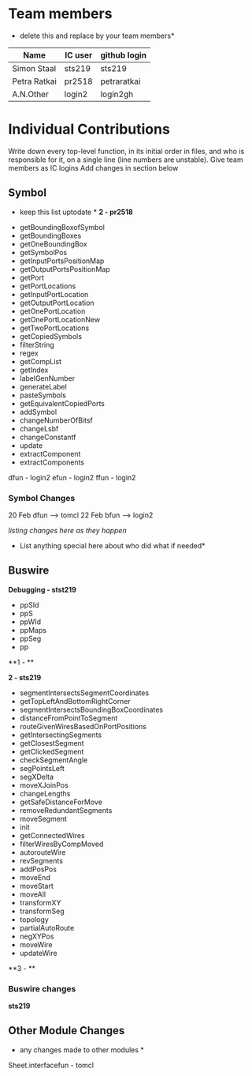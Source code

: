 # Team members

* delete this and replace by your team members*

| Name | IC user | github login
|------|----------|-------------
| Simon Staal | sts219 | sts219
| Petra Ratkai | pr2518 | petraratkai
| A.N.Other | login2 | login2gh

# Individual Contributions

Write down every top-level function, in its initial order in files, and who is responsible for it, on a single line (line numbers are unstable). Give team members as IC logins Add changes in section below

## Symbol

* keep this list uptodate *
**2 - pr2518**
- getBoundingBoxofSymbol
- getBoundingBoxes
- getOneBoundingBox
- getSymbolPos
- getInputPortsPositionMap
- getOutputPortsPositionMap
- getPort
- getPortLocations
- getInputPortLocation
- getOutputPortLocation
- getOnePortLocation
- getOnePortLocationNew
- getTwoPortLocations
- getCopiedSymbols
- filterString
- regex
- getCompList
- getIndex
- labelGenNumber
- generateLabel
- pasteSymbols
- getEquivalentCopiedPorts
- addSymbol
- changeNumberOfBitsf
- changeLsbf
- changeConstantf
- update
- extractComponent
- extractComponents 

dfun - login2
efun - login2
ffun - login2


### Symbol Changes

20 Feb dfun --> tomcl
22 Feb bfun --> login2

*listing changes here as they happen*
* List anything special here about who did what if needed*

## Buswire

**Debugging - stst219**
- ppSId 
- ppS 
- ppWId 
- ppMaps 
- ppSeg 
- pp 

**1 - **

**2 - sts219**
- segmentIntersectsSegmentCoordinates
- getTopLeftAndBottomRightCorner
- segmentIntersectsBoundingBoxCoordinates
- distanceFromPointToSegment
- routeGivenWiresBasedOnPortPositions
- getIntersectingSegments
- getClosestSegment
- getClickedSegment
- checkSegmentAngle
- segPointsLeft
- segXDelta
- moveXJoinPos
- changeLengths
- getSafeDistanceForMove
- removeRedundantSegments
- moveSegment
- init
- getConnectedWires
- filterWiresByCompMoved
- autorouteWire
- revSegments
- addPosPos
- moveEnd
- moveStart
- moveAll
- transformXY
- transformSeg
- topology
- partialAutoRoute
- negXYPos
- moveWire
- updateWire

**3 - **
### Buswire changes

**sts219**

## Other Module Changes

* any changes made to other modules *

Sheet.interfacefun - tomcl


